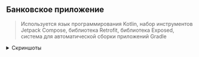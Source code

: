 ## Банковское приложение
>  Используется язык программирования Kotlin, набор инструментов Jetpack Compose, библиотека Retrofit, библиотека Exposed, система для автоматической сборки приложений Gradle


<details><summary>Скриншоты</summary>
  
![Screenshot](https://raw.githubusercontent.com/Alterys/BankingApp/main/screenshots/auth.png)
  
![Screenshot](https://raw.githubusercontent.com/Alterys/BankingApp/main/screenshots/menu.png)

![Screenshot](https://raw.githubusercontent.com/Alterys/BankingApp/main/screenshots/convert.png)

![Screenshot](https://media.discordapp.net/attachments/1154374905891143685/1244994116262301756/image.png?ex=665722a0&is=6655d120&hm=9d5547409092f2af021d4ad7f13e4f4b493255aff9f05455ac546df8ef47d57d&=&format=webp&quality=lossless&width=636&height=480)


Возможность переводить средства други пользователям приложения.
![Screenshot](https://cdn.discordapp.com/attachments/1154374905891143685/1244994358386884638/image.png?ex=665722d9&is=6655d159&hm=2c27752bdce68ca45082efce24392848cb124c263ded601034eb06e484a6751d&)

![Screenshot](https://cdn.discordapp.com/attachments/1154374905891143685/1244994028202627165/image.png?ex=6657228b&is=6655d10b&hm=99ae137f4f1ad9e62d69774886e0c9c59929307322c8c8ae23db6f377fd46a03&)

![Screenshot](https://cdn.discordapp.com/attachments/1154374905891143685/1244994872667148358/image.png?ex=66572354&is=6655d1d4&hm=079836d48b67bb4f6a38f7949062fd83d5960c6e751be2c05fe377691400c6a8&)

![Screenshot](https://cdn.discordapp.com/attachments/1154374905891143685/1244994921442574396/image.png?ex=66572360&is=6655d1e0&hm=c6bb4f9975e212ba5af17b96e23e7eb72993b642b3373855a1276b0aa850d6d1&)
</details>
